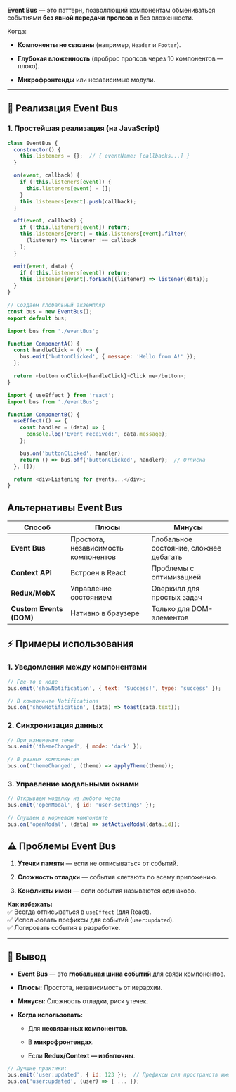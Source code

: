 **Event Bus** — это паттерн, позволяющий компонентам обмениваться событиями **без явной передачи пропсов** и без вложенности.

Когда:

- **Компоненты не связаны** (например, `Header` и `Footer`).
    
- **Глубокая вложенность** (проброс пропсов через 10 компонентов — плохо).
    
- **Микрофронтенды** или независимые модули.
    

---

## **🔧 Реализация Event Bus**

### **1. Простейшая реализация (на JavaScript)**

```js 
class EventBus {
  constructor() {
    this.listeners = {};  // { eventName: [callbacks...] }
  }

  on(event, callback) {
    if (!this.listeners[event]) {
      this.listeners[event] = [];
    }
    this.listeners[event].push(callback);
  }

  off(event, callback) {
    if (!this.listeners[event]) return;
    this.listeners[event] = this.listeners[event].filter(
      (listener) => listener !== callback
    );
  }

  emit(event, data) {
    if (!this.listeners[event]) return;
    this.listeners[event].forEach((listener) => listener(data));
  }
}

// Создаем глобальный экземпляр
const bus = new EventBus();
export default bus;
```

```js 
import bus from './eventBus';

function ComponentA() {
  const handleClick = () => {
    bus.emit('buttonClicked', { message: 'Hello from A!' });
  };

  return <button onClick={handleClick}>Click me</button>;
}
```


```js
import { useEffect } from 'react';
import bus from './eventBus';

function ComponentB() {
  useEffect(() => {
    const handler = (data) => {
      console.log('Event received:', data.message);
    };

    bus.on('buttonClicked', handler);
    return () => bus.off('buttonClicked', handler);  // Отписка
  }, []);

  return <div>Listening for events...</div>;
}
```

## **Альтернативы Event Bus**

| **Способ**              | **Плюсы**                           | **Минусы**                             |
| ----------------------- | ----------------------------------- | -------------------------------------- |
| **Event Bus**           | Простота, независимость компонентов | Глобальное состояние, сложнее дебагать |
| **Context API**         | Встроен в React                     | Проблемы с оптимизацией                |
| **Redux/MobX**          | Управление состоянием               | Оверкилл для простых задач             |
| **Custom Events (DOM)** | Нативно в браузере                  | Только для DOM-элементов               |

## **⚡️ Примеры использования**
### **1. Уведомления между компонентами**

```js
// Где-то в коде
bus.emit('showNotification', { text: 'Success!', type: 'success' });

// В компоненте Notifications
bus.on('showNotification', (data) => toast(data.text));
```
### **2. Синхронизация данных**

```js
// При изменении темы
bus.emit('themeChanged', { mode: 'dark' });

// В разных компонентах
bus.on('themeChanged', (theme) => applyTheme(theme));
```

### **3. Управление модальными окнами**

```js
// Открываем модалку из любого места
bus.emit('openModal', { id: 'user-settings' });

// Слушаем в корневом компоненте
bus.on('openModal', (data) => setActiveModal(data.id));
```


## **⚠️ Проблемы Event Bus**

1. **Утечки памяти** — если не отписываться от событий.
    
2. **Сложность отладки** — события «летают» по всему приложению.
    
3. **Конфликты имен** — если события называются одинаково.
    

**Как избежать:**  
✅ Всегда отписываться в `useEffect` (для React).  
✅ Использовать префиксы для событий (`user:updated`).  
✅ Логировать события в разработке.

---

## **📌 Вывод**

- **Event Bus** — это **глобальная шина событий** для связи компонентов.
    
- **Плюсы:** Простота, независимость от иерархии.
    
- **Минусы:** Сложность отладки, риск утечек.
    
- **Когда использовать:**
    
    - Для **несвязанных компонентов**.
        
    - В **микрофронтендах**.
        
    - Если **Redux/Context — избыточны**.

```js
// Лучшие практики:
bus.emit('user:updated', { id: 123 });  // Префиксы для пространств имен
bus.on('user:updated', (user) => { ... });
```

